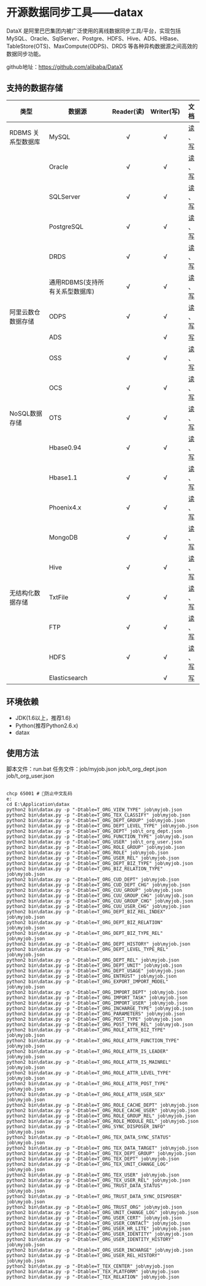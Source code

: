 # 开源数据同步工具——datax

DataX 是阿里巴巴集团内被广泛使用的离线数据同步工具/平台，实现包括 MySQL、Oracle、SqlServer、Postgre、HDFS、Hive、ADS、HBase、TableStore(OTS)、MaxCompute(ODPS)、DRDS 等各种异构数据源之间高效的数据同步功能。


github地址：https://github.com/alibaba/DataX

## 支持的数据存储

| 类型           | 数据源        | Reader(读) | Writer(写) |文档|
| ------------ | ---------- | :-------: | :-------: |:-------: |
| RDBMS 关系型数据库 | MySQL      |     √     |     √     |[读](https://github.com/alibaba/DataX/blob/master/mysqlreader/doc/mysqlreader.md) 、[写](https://github.com/alibaba/DataX/blob/master/mysqlwriter/doc/mysqlwriter.md)|
|              | Oracle     |     √     |     √     |[读](https://github.com/alibaba/DataX/blob/master/oraclereader/doc/oraclereader.md) 、[写](https://github.com/alibaba/DataX/blob/master/oraclewriter/doc/oraclewriter.md)|
|              | SQLServer  |     √     |     √     |[读](https://github.com/alibaba/DataX/blob/master/sqlserverreader/doc/sqlserverreader.md) 、[写](https://github.com/alibaba/DataX/blob/master/sqlserverwriter/doc/sqlserverwriter.md)|
|              | PostgreSQL |     √     |     √     |[读](https://github.com/alibaba/DataX/blob/master/postgresqlreader/doc/postgresqlreader.md) 、[写](https://github.com/alibaba/DataX/blob/master/postgresqlwriter/doc/postgresqlwriter.md)|
|              | DRDS |     √     |     √     |[读](https://github.com/alibaba/DataX/blob/master/drdsreader/doc/drdsreader.md) 、[写](https://github.com/alibaba/DataX/blob/master/drdswriter/doc/drdswriter.md)|
|              | 通用RDBMS(支持所有关系型数据库)         |     √     |     √     |[读](https://github.com/alibaba/DataX/blob/master/rdbmsreader/doc/rdbmsreader.md) 、[写](https://github.com/alibaba/DataX/blob/master/rdbmswriter/doc/rdbmswriter.md)|
| 阿里云数仓数据存储    | ODPS       |     √     |     √     |[读](https://github.com/alibaba/DataX/blob/master/odpsreader/doc/odpsreader.md) 、[写](https://github.com/alibaba/DataX/blob/master/odpswriter/doc/odpswriter.md)|
|              | ADS        |           |     √     |[写](https://github.com/alibaba/DataX/blob/master/adswriter/doc/adswriter.md)|
|              | OSS        |     √     |     √     |[读](https://github.com/alibaba/DataX/blob/master/ossreader/doc/ossreader.md) 、[写](https://github.com/alibaba/DataX/blob/master/osswriter/doc/osswriter.md)|
|              | OCS        |     √     |     √     |[读](https://github.com/alibaba/DataX/blob/master/ocsreader/doc/ocsreader.md) 、[写](https://github.com/alibaba/DataX/blob/master/ocswriter/doc/ocswriter.md)|
| NoSQL数据存储    | OTS        |     √     |     √     |[读](https://github.com/alibaba/DataX/blob/master/otsreader/doc/otsreader.md) 、[写](https://github.com/alibaba/DataX/blob/master/otswriter/doc/otswriter.md)|
|              | Hbase0.94  |     √     |     √     |[读](https://github.com/alibaba/DataX/blob/master/hbase094xreader/doc/hbase094xreader.md) 、[写](https://github.com/alibaba/DataX/blob/master/hbase094xwriter/doc/hbase094xwriter.md)|
|              | Hbase1.1   |     √     |     √     |[读](https://github.com/alibaba/DataX/blob/master/hbase11xreader/doc/hbase11xreader.md) 、[写](https://github.com/alibaba/DataX/blob/master/hbase11xwriter/doc/hbase11xwriter.md)|
|              | Phoenix4.x   |     √     |     √     |[读](https://github.com/alibaba/DataX/blob/master/hbase11xsqlreader/doc/hbase11xsqlreader.md) 、[写](https://github.com/alibaba/DataX/blob/master/hbase11xsqlwriter/doc/hbase11xsqlwriter.md)|
|              | MongoDB    |     √     |     √     |[读](https://github.com/alibaba/DataX/blob/master/mongoreader/doc/mongoreader.md) 、[写](https://github.com/alibaba/DataX/blob/master/mongowriter/doc/mongowriter.md)|
|              | Hive       |     √     |     √     |[读](https://github.com/alibaba/DataX/blob/master/hdfsreader/doc/hdfsreader.md) 、[写](https://github.com/alibaba/DataX/blob/master/hdfswriter/doc/hdfswriter.md)|
| 无结构化数据存储     | TxtFile    |     √     |     √     |[读](https://github.com/alibaba/DataX/blob/master/txtfilereader/doc/txtfilereader.md) 、[写](https://github.com/alibaba/DataX/blob/master/txtfilewriter/doc/txtfilewriter.md)|
|              | FTP        |     √     |     √     |[读](https://github.com/alibaba/DataX/blob/master/ftpreader/doc/ftpreader.md) 、[写](https://github.com/alibaba/DataX/blob/master/ftpwriter/doc/ftpwriter.md)|
|              | HDFS       |     √     |     √     |[读](https://github.com/alibaba/DataX/blob/master/hdfsreader/doc/hdfsreader.md) 、[写](https://github.com/alibaba/DataX/blob/master/hdfswriter/doc/hdfswriter.md)|
|              | Elasticsearch       |         |     √     |[写](https://github.com/alibaba/DataX/blob/master/elasticsearchwriter/doc/elasticsearchwriter.md)|


## 环境依赖

- JDK(1.6以上，推荐1.6)
- Python(推荐Python2.6.x)
- datax

## 使用方法

脚本文件：run.bat 
任务文件：job/myjob.json 
job/t_org_dept.json 
job/t_org_user.json

```

chcp 65001 # 防止中文乱码
e:
cd E:\Application\datax
python2 bin\datax.py -p "-Dtable=T_ORG_VIEW_TYPE" job\myjob.json
python2 bin\datax.py -p "-Dtable=T_ORG_TEX_CLASSIFY" job\myjob.json
python2 bin\datax.py -p "-Dtable=T_ORG_DEPT_GROUP" job\myjob.json
python2 bin\datax.py -p "-Dtable=T_ORG_DEPT_LEVEL_TYPE" job\myjob.json
python2 bin\datax.py -p "-Dtable=T_ORG_DEPT" job\t_org_dept.json
python2 bin\datax.py -p "-Dtable=T_ORG_FUNCTION_TYPE" job\myjob.json
python2 bin\datax.py -p "-Dtable=T_ORG_USER" job\t_org_user.json
python2 bin\datax.py -p "-Dtable=T_ORG_ROLE_GROUP" job\myjob.json
python2 bin\datax.py -p "-Dtable=T_ORG_ROLE" job\myjob.json
python2 bin\datax.py -p "-Dtable=T_ORG_USER_REL" job\myjob.json
python2 bin\datax.py -p "-Dtable=T_ORG_DEPT_BIZ_TYPE" job\myjob.json
python2 bin\datax.py -p "-Dtable=T_ORG_BIZ_RELATION_TYPE" job\myjob.json
python2 bin\datax.py -p "-Dtable=T_ORG_CUD_DEPT" job\myjob.json
python2 bin\datax.py -p "-Dtable=T_ORG_CUD_DEPT_CHG" job\myjob.json
python2 bin\datax.py -p "-Dtable=T_ORG_CUU_GROUP" job\myjob.json
python2 bin\datax.py -p "-Dtable=T_ORG_CUU_GROUP_CHG" job\myjob.json
python2 bin\datax.py -p "-Dtable=T_ORG_CUU_GROUP_CHG" job\myjob.json
python2 bin\datax.py -p "-Dtable=T_ORG_CUU_USER_CHG" job\myjob.json
python2 bin\datax.py -p "-Dtable=T_ORG_DEPT_BIZ_REL_INDEX" job\myjob.json
python2 bin\datax.py -p "-Dtable=T_ORG_DEPT_BIZ_RELATION" job\myjob.json
python2 bin\datax.py -p "-Dtable=T_ORG_DEPT_BIZ_TYPE_REL" job\myjob.json
python2 bin\datax.py -p "-Dtable=T_ORG_DEPT_HISTORY" job\myjob.json
python2 bin\datax.py -p "-Dtable=T_ORG_DEPT_LEVEL_TYPE_REL" job\myjob.json
python2 bin\datax.py -p "-Dtable=T_ORG_DEPT_REL" job\myjob.json
python2 bin\datax.py -p "-Dtable=T_ORG_DEPT_UNIT" job\myjob.json
python2 bin\datax.py -p "-Dtable=T_ORG_DEPT_USAGE" job\myjob.json
python2 bin\datax.py -p "-Dtable=T_ORG_ENTRUST" job\myjob.json
python2 bin\datax.py -p "-Dtable=T_ORG_EXPORT_IMPORT_MODEL" job\myjob.json
python2 bin\datax.py -p "-Dtable=T_ORG_IMPORT_DEPT" job\myjob.json
python2 bin\datax.py -p "-Dtable=T_ORG_IMPORT_TASK" job\myjob.json
python2 bin\datax.py -p "-Dtable=T_ORG_IMPORT_USER" job\myjob.json
python2 bin\datax.py -p "-Dtable=T_ORG_INCHARGE_TYPE" job\myjob.json
python2 bin\datax.py -p "-Dtable=T_ORG_PARAMETERS" job\myjob.json
python2 bin\datax.py -p "-Dtable=T_ORG_POST_TYPE" job\myjob.json
python2 bin\datax.py -p "-Dtable=T_ORG_POST_TYPE_REL" job\myjob.json
python2 bin\datax.py -p "-Dtable=T_ORG_ROLE_ATTR_BIZ_TYPE" job\myjob.json
python2 bin\datax.py -p "-Dtable=T_ORG_ROLE_ATTR_FUNCTION_TYPE" job\myjob.json
python2 bin\datax.py -p "-Dtable=T_ORG_ROLE_ATTR_IS_LEADER" job\myjob.json
python2 bin\datax.py -p "-Dtable=T_ORG_ROLE_ATTR_IS_MAINREL" job\myjob.json
python2 bin\datax.py -p "-Dtable=T_ORG_ROLE_ATTR_LEVEL_TYPE" job\myjob.json
python2 bin\datax.py -p "-Dtable=T_ORG_ROLE_ATTR_POST_TYPE" job\myjob.json
python2 bin\datax.py -p "-Dtable=T_ORG_ROLE_ATTR_USER_SEX" job\myjob.json
python2 bin\datax.py -p "-Dtable=T_ORG_ROLE_CACHE_DEPT" job\myjob.json
python2 bin\datax.py -p "-Dtable=T_ORG_ROLE_CACHE_USER" job\myjob.json
python2 bin\datax.py -p "-Dtable=T_ORG_ROLE_GROUP_REL" job\myjob.json
python2 bin\datax.py -p "-Dtable=T_ORG_ROLE_MODULE_REL" job\myjob.json
python2 bin\datax.py -p "-Dtable=T_ORG_SYNC_DISPOSER_INFO" job\myjob.json
python2 bin\datax.py -p "-Dtable=T_ORG_TEX_DATA_SYNC_STATUS" job\myjob.json
python2 bin\datax.py -p "-Dtable=T_ORG_TEX_DATA_TARGET" job\myjob.json
python2 bin\datax.py -p "-Dtable=T_ORG_TEX_DEPT_GROUP" job\myjob.json
python2 bin\datax.py -p "-Dtable=T_ORG_TEX_DEPT" job\myjob.json
python2 bin\datax.py -p "-Dtable=T_ORG_TEX_UNIT_CHANGE_LOG" job\myjob.json
python2 bin\datax.py -p "-Dtable=T_ORG_TEX_USER" job\myjob.json
python2 bin\datax.py -p "-Dtable=T_ORG_TEX_USER_REL" job\myjob.json
python2 bin\datax.py -p "-Dtable=T_ORG_TRUST_DATA_STATUS" job\myjob.json
python2 bin\datax.py -p "-Dtable=T_ORG_TRUST_DATA_SYNC_DISPOSER" job\myjob.json
python2 bin\datax.py -p "-Dtable=T_ORG_TRUST_ORG" job\myjob.json
python2 bin\datax.py -p "-Dtable=T_ORG_UNIT_CHANGE_LOG" job\myjob.json
python2 bin\datax.py -p "-Dtable=T_ORG_USER_CERT" job\myjob.json
python2 bin\datax.py -p "-Dtable=T_ORG_USER_CONTACT" job\myjob.json
python2 bin\datax.py -p "-Dtable=T_ORG_USER_HR_LITE" job\myjob.json
python2 bin\datax.py -p "-Dtable=T_ORG_USER_IDENTITY" job\myjob.json
python2 bin\datax.py -p "-Dtable=T_ORG_USER_IDENTITY_HISTORY" job\myjob.json
python2 bin\datax.py -p "-Dtable=T_ORG_USER_INCHARGE" job\myjob.json
python2 bin\datax.py -p "-Dtable=T_ORG_USER_REL_HISTORY" job\myjob.json
python2 bin\datax.py -p "-Dtable=T_TEX_CENTER" job\myjob.json
python2 bin\datax.py -p "-Dtable=T_TEX_PLATFORM" job\myjob.json
python2 bin\datax.py -p "-Dtable=T_TEX_RELATION" job\myjob.json

```

